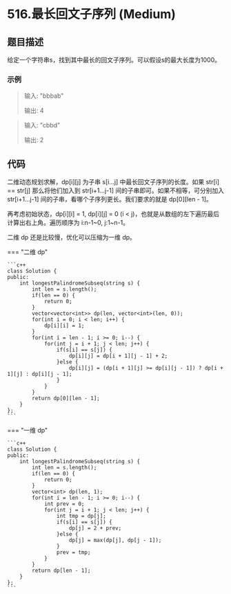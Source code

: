 # 516.最长回文子序列 (Medium)

## 题目描述

给定一个字符串s，找到其中最长的回文子序列。可以假设s的最大长度为1000。

### 示例

> 输入: "bbbab"
> 
> 输出: 4

> 输入: "cbbd"
> 
> 输出: 2

## 代码

二维动态规划求解，dp[i][j] 为子串 s[i...j] 中最长回文子序列的长度。如果 str[i] == str[j] 那么将他们加入到 str[i+1...j-1] 间的子串即可。如果不相等，可分别加入 str[i+1...j-1] 间的子串，看哪个子序列更长。我们要求的就是 dp[0][len - 1]。

再考虑初始状态，dp[i][i] = 1, dp[i][j] = 0 (i < j)，也就是从数组的左下遍历最后计算出右上角。遍历顺序为 i:n-1~0, j:1~n-1。

二维 dp 还是比较慢，优化可以压缩为一维 dp。

=== "二维 dp"

    ```c++
    class Solution {
    public:
        int longestPalindromeSubseq(string s) {
            int len = s.length();
            if(len == 0) {
                return 0;
            }
            vector<vector<int>> dp(len, vector<int>(len, 0));
            for(int i = 0; i < len; i++) {
                dp[i][i] = 1;
            }
            for(int i = len - 1; i >= 0; i--) {
                for(int j = i + 1; j < len; j++) {
                    if(s[i] == s[j]) {
                        dp[i][j] = dp[i + 1][j - 1] + 2;
                    }else {
                        dp[i][j] = (dp[i + 1][j] >= dp[i][j - 1]) ? dp[i + 1][j] : dp[i][j - 1];
                    }
                }
            }
            return dp[0][len - 1];
        }
    };
    ```
    
=== "一维 dp"

    ```c++
    class Solution {
    public:
        int longestPalindromeSubseq(string s) {
            int len = s.length();
            if(len == 0) {
                return 0;
            }
            vector<int> dp(len, 1);
            for(int i = len - 1; i >= 0; i--) {
                int prev = 0;
                for(int j = i + 1; j < len; j++) {
                    int tmp = dp[j];
                    if(s[i] == s[j]) {
                        dp[j] = 2 + prev;
                    }else {
                        dp[j] = max(dp[j], dp[j - 1]);
                    }
                    prev = tmp;
                }
            }
            return dp[len - 1];
        }
    };
    ```